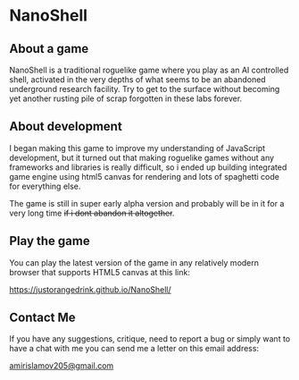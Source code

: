 # NanoShell

## About a game

NanoShell is a traditional roguelike game where you play as an AI controlled shell, activated in the very depths of what seems to be an abandoned underground research facility. Try to get to the surface without becoming yet another rusting pile of scrap forgotten in these labs forever.

## About development

I began making this game to improve my understanding of JavaScript development, but it turned out that making roguelike games without any frameworks and libraries is really difficult, so i ended up building integrated game engine using html5 canvas for rendering and lots of spaghetti code for everything else.

The game is still in super early alpha version and probably will be in it for a very long time ~~if i dont abandon it altogether~~.

## Play the game

You can play the latest version of the game in any relatively modern browser that supports HTML5 canvas at this link:

https://justorangedrink.github.io/NanoShell/

## Contact Me

If you have any suggestions, critique, need to report a bug or simply want to have a chat with me you can send me a letter on this email address:

amirislamov205@gmail.com
